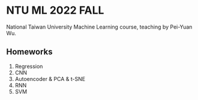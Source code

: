 # NTU ML 2022 FALL
National Taiwan University Machine Learning course, teaching by Pei-Yuan Wu.


## Homeworks
1. Regression
2. CNN
3. Autoencoder & PCA & t-SNE
4. RNN
5. SVM
